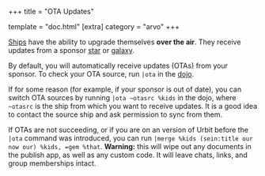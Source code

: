 +++
title = "OTA Updates"

template = "doc.html"
[extra]
category = "arvo"
+++

[Ships](../ship) have the ability to upgrade themselves **over the air**. They receive updates from a sponsor [star](../star) or [galaxy](../galaxy).

By default, you will automatically receive updates (OTAs) from your sponsor. To check your OTA source, run `|ota` in the [dojo](../dojo).

If for some reason (for example, if your sponsor is out of date), you can switch OTA sources by running `|ota ~otasrc %kids` in the dojo, where `~otasrc` is the ship from which you want to receive updates. It is a good idea to contact the source ship and ask permission to sync from them.

If OTAs are not succeeding, or if you are on an version of Urbit before the `|ota` command was introduced, you can run `|merge %kids (sein:title our now our) %kids, =gem %that`. **Warning:** this will wipe out any documents in the publish app, as well as any custom code. It will leave chats, links, and group memberships intact.